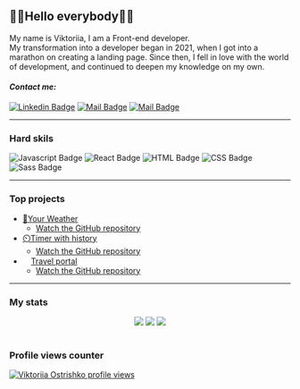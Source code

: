 ## 💙💛Hello everybody💙💛

My name is Viktoriia, I am a Front-end developer.<br/>
My transformation into a developer began in 2021, when I got into a marathon on creating a landing page.
Since then, I fell in love with the world of development, and continued to deepen my knowledge on my own.

 #### *Contact me:*

[![Linkedin Badge](https://img.shields.io/badge/-Viktoriia_Ostrishko-%230A66C2?style=plastic&labelColor=230A66C2&logo=Linkedin&logoColor=230A66C2)](https://www.linkedin.com/in/viktoriia-ostrishko/)
[![Mail Badge](https://img.shields.io/badge/-@Viktoriia.Ostrishko-e84393?style=plastic&labelColor=e84393&logo=instagram&logoColor=white)](https://www.instagram.com/viktoriia.ostrishko/)
[![Mail Badge](https://img.shields.io/badge/-Viktoriia_Ostrishko-c0392b?style=plastic&labelColor=c0392b&logo=gmail&logoColor=white)](mailto:vik.ostrishko@gmail.com)
***
### Hard skils 

![Javascript Badge](https://img.shields.io/badge/-Javascript-F0DB4F?style=for-the-badge&labelColor=black&logo=javascript&logoColor=F0DB4F)
![React Badge](https://img.shields.io/badge/-React-61DBFB?style=for-the-badge&labelColor=black&logo=react&logoColor=61DBFB)
![HTML Badge](https://img.shields.io/badge/-HTML-E34F26?style=for-the-badge&labelColor=black&logo=HTML5&logoColor=E34F26)
![CSS Badge](https://img.shields.io/badge/-CSS-1572B6?style=for-the-badge&labelColor=black&logo=CSS3&logoColor=1572B6)
![Sass Badge](https://img.shields.io/badge/-Sass-CC6699?style=for-the-badge&labelColor=black&logo=Sass&logoColor=CC6699)
***
### Top projects

- <a target="_blank" href="https://your-weather.space/">🔆Your Weather</a>
  + <a href="https://github.com/ToryOstr/your_weather">Watch the GitHub repository</a>
- <a target="_blank" href="https://timer-with-history.netlify.app/">⏲️Timer with history</a>
  + <a href="https://github.com/ToryOstr/timer-app">Watch the GitHub repository</a>
- <a target="_blank" href="https://toryostr.github.io/travel/"><img alt="Travel portal" src='https://github.com/ToryOstr/travel/blob/master/images/icons/logo.svg' height="15" width="15"/>Travel portal</a>
  + <a href="https://github.com/ToryOstr/travel.git">Watch the GitHub repository<a/>

***
### My stats
<div align="center">
<img float="left" width="30%" src="https://github-readme-stats.vercel.app/api/top-langs/?username=toryostr&layout=compact" />
<img width="27%" src="https://github-readme-stats.vercel.app/api/wakatime?username=ToryOstr&layout=compact"/>
<img float="right" width="35%" src="https://github-readme-stats.vercel.app/api?username=toryostr&show_icons=true&theme=transparent"/>
</div>


</br>

### Profile views counter

[![Viktoriia Ostrishko profile views](https://u8views.com/api/v1/github/profiles/97455174/views/day-week-month-total-count.svg)](https://u8views.com/github/ToryOstr)
